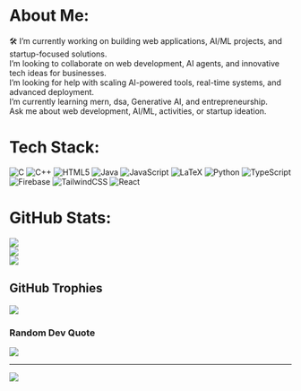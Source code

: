 #  About Me:
🛠 I’m currently working on building web applications, AI/ML projects, and startup-focused solutions.<br> I’m looking to collaborate on web development, AI agents, and innovative tech ideas for businesses.<br> I’m looking for help with scaling AI-powered tools, real-time systems, and advanced deployment.<br> I’m currently learning mern, dsa, Generative AI, and entrepreneurship.<br> Ask me about web development, AI/ML, activities, or startup ideation.<br>


#  Tech Stack:
![C](https://img.shields.io/badge/c-%2300599C.svg?style=for-the-badge&logo=c&logoColor=white) ![C++](https://img.shields.io/badge/c++-%2300599C.svg?style=for-the-badge&logo=c%2B%2B&logoColor=white) ![HTML5](https://img.shields.io/badge/html5-%23E34F26.svg?style=for-the-badge&logo=html5&logoColor=white) ![Java](https://img.shields.io/badge/java-%23ED8B00.svg?style=for-the-badge&logo=openjdk&logoColor=white) ![JavaScript](https://img.shields.io/badge/javascript-%23323330.svg?style=for-the-badge&logo=javascript&logoColor=%23F7DF1E) ![LaTeX](https://img.shields.io/badge/latex-%23008080.svg?style=for-the-badge&logo=latex&logoColor=white) ![Python](https://img.shields.io/badge/python-3670A0?style=for-the-badge&logo=python&logoColor=ffdd54) ![TypeScript](https://img.shields.io/badge/typescript-%23007ACC.svg?style=for-the-badge&logo=typescript&logoColor=white) ![Firebase](https://img.shields.io/badge/firebase-%23039BE5.svg?style=for-the-badge&logo=firebase) ![TailwindCSS](https://img.shields.io/badge/tailwindcss-%2338B2AC.svg?style=for-the-badge&logo=tailwind-css&logoColor=white) ![React](https://img.shields.io/badge/react-%2320232a.svg?style=for-the-badge&logo=react&logoColor=%2361DAFB)
#  GitHub Stats:
![](https://github-readme-stats.vercel.app/api?username=basith-04&theme=dark&hide_border=false&include_all_commits=false&count_private=true)<br/>
![](https://nirzak-streak-stats.vercel.app/?user=basith-04&theme=dark&hide_border=false)<br/>
![](https://github-readme-stats.vercel.app/api/top-langs/?username=basith-04&theme=dark&hide_border=false&include_all_commits=false&count_private=true&layout=compact)

##  GitHub Trophies
![](https://github-profile-trophy.vercel.app/?username=basith-04&theme=radical&no-frame=false&no-bg=true&margin-w=4)

###  Random Dev Quote
![](https://quotes-github-readme.vercel.app/api?type=horizontal&theme=radical)

---
[![](https://visitcount.itsvg.in/api?id=basith-04&icon=0&color=1)](https://visitcount.itsvg.in)

<!-- Proudly created with GPRM ( https://gprm.itsvg.in ) -->
